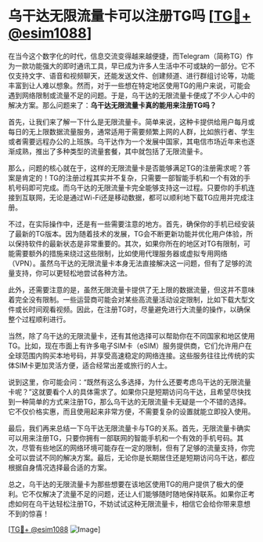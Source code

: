 # 乌干达无限流量卡可以注册TG吗 [[TG💪+ @esim1088](https://t.me/s/esim1088)]

在当今这个数字化的时代，信息交流变得越来越便捷，而Telegram（简称TG）作为一款功能强大的即时通讯工具，早已成为许多人生活中不可或缺的一部分。它不仅支持文字、语音和视频聊天，还能发送文件、创建频道、进行群组讨论等，功能丰富到让人难以想象。然而，对于一些想在特定地区使用TG的用户来说，可能会遇到网络限制或流量不足的问题。于是，乌干达的无限流量卡便成了不少人心中的解决方案。那么问题来了：**乌干达无限流量卡真的能用来注册TG吗？**

首先，让我们来了解一下什么是无限流量卡。简单来说，这种卡提供给用户每月或每日的无上限数据流量服务，通常适用于需要频繁上网的人群，比如旅行者、学生或者需要远程办公的上班族。乌干达作为一个发展中国家，其电信市场近年来也逐渐成熟，推出了多种类型的流量套餐，其中就包括了无限流量卡。

那么，问题的核心就在于，这样的无限流量卡是否能够满足TG的注册需求呢？答案是肯定的！TG的注册过程其实并不复杂，只需要一部智能手机和一个有效的手机号码即可完成。而乌干达的无限流量卡完全能够支持这一过程。只要你的手机连接到互联网，无论是通过Wi-Fi还是移动数据，都可以顺利地下载TG应用并完成注册。

不过，在实际操作中，还是有一些需要注意的地方。首先，确保你的手机已经安装了最新的TG版本。因为随着技术的发展，TG会不断更新功能并优化用户体验，所以保持软件的最新状态是非常重要的。其次，如果你所在的地区对TG有限制，可能需要额外的措施来绕过这些限制，比如使用代理服务器或虚拟专用网络（VPN）。虽然乌干达的无限流量卡本身无法直接解决这一问题，但有了足够的流量支持，你可以更轻松地尝试各种方法。

此外，还需要注意的是，虽然无限流量卡提供了无上限的数据流量，但这并不意味着完全没有限制。一些运营商可能会对某些高流量活动设定限制，比如下载大型文件或长时间观看视频。因此，在注册TG时，尽量避免进行大流量的操作，以确保整个过程顺利进行。

当然，除了乌干达的无限流量卡，还有其他选择可以帮助你在不同国家和地区使用TG。比如，现在市面上有许多电子SIM卡（eSIM）服务提供商，它们允许用户在全球范围内购买本地号码，并享受高速稳定的网络连接。这些服务往往比传统的实体SIM卡更加灵活方便，适合经常出差或旅行的人士。

说到这里，你可能会问：“既然有这么多选择，为什么还要考虑乌干达的无限流量卡呢？”这就要看个人的具体需求了。如果你只是短期访问乌干达，且希望尽快找到一种简单的方式来注册TG，那么乌干达的无限流量卡无疑是一个不错的选择。它不仅价格实惠，而且使用起来非常方便，不需要复杂的设置就能立即投入使用。

最后，我们再来总结一下乌干达无限流量卡与TG的关系。首先，无限流量卡确实可以用来注册TG，只要你拥有一部联网的智能手机和一个有效的手机号码。其次，尽管有些地区的网络环境可能存在一定的限制，但有了足够的流量支持，你完全可以尝试不同的解决方案。最后，无论你是长期居住还是短期访问乌干达，都应根据自身情况选择最合适的方案。

总之，乌干达的无限流量卡为那些想要在该地区使用TG的用户提供了极大的便利。它不仅解决了流量不足的问题，还让人们能够随时随地保持联系。如果你正考虑如何在乌干达轻松注册TG，不妨试试这种无限流量卡，相信它会给你带来意想不到的惊喜！

[[TG💪+ @esim1088](https://t.me/s/esim1088) ![Image](https://i.postimg.cc/4NQfJmqS/Snipaste-2025-05-13-00-14-12.png)]